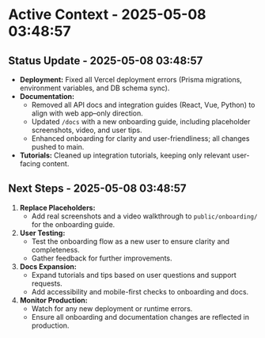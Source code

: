# Active Context - 2025-05-08 03:48:57

## Status Update - 2025-05-08 03:48:57

- **Deployment:** Fixed all Vercel deployment errors (Prisma migrations, environment variables, and DB schema sync).
- **Documentation:**
  - Removed all API docs and integration guides (React, Vue, Python) to align with web app–only direction.
  - Updated `/docs` with a new onboarding guide, including placeholder screenshots, video, and user tips.
  - Enhanced onboarding for clarity and user-friendliness; all changes pushed to main.
- **Tutorials:** Cleaned up integration tutorials, keeping only relevant user-facing content.

## Next Steps - 2025-05-08 03:48:57

1. **Replace Placeholders:**
   - Add real screenshots and a video walkthrough to `public/onboarding/` for the onboarding guide.
2. **User Testing:**
   - Test the onboarding flow as a new user to ensure clarity and completeness.
   - Gather feedback for further improvements.
3. **Docs Expansion:**
   - Expand tutorials and tips based on user questions and support requests.
   - Add accessibility and mobile-first checks to onboarding and docs.
4. **Monitor Production:**
   - Watch for any new deployment or runtime errors.
   - Ensure all onboarding and documentation changes are reflected in production.
